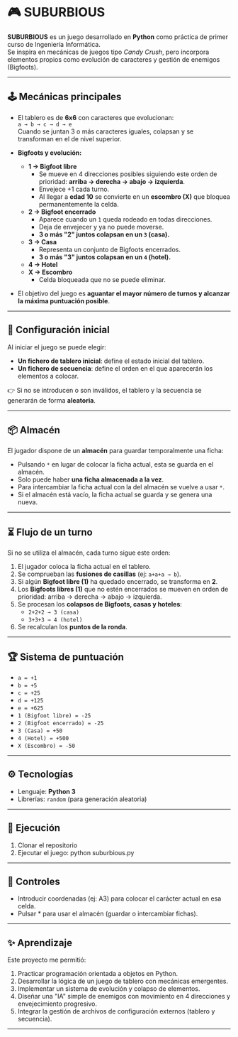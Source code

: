 # 🎮 SUBURBIOUS

**SUBURBIOUS** es un juego desarrollado en **Python** como práctica de primer curso de Ingeniería Informática.  
Se inspira en mecánicas de juegos tipo *Candy Crush*, pero incorpora elementos propios como evolución de caracteres y gestión de enemigos (Bigfoots).  

---

## 🕹️ Mecánicas principales
- El tablero es de **6x6** con caracteres que evolucionan:  
  `a → b → c → d → e`  
  Cuando se juntan 3 o más caracteres iguales, colapsan y se transforman en el de nivel superior.  

- **Bigfoots y evolución:**  
  - **1 → Bigfoot libre**  
    - Se mueve en 4 direcciones posibles siguiendo este orden de prioridad: **arriba → derecha → abajo → izquierda**.  
    - Envejece +1 cada turno.  
    - Al llegar a **edad 10** se convierte en un **escombro (X)** que bloquea permanentemente la celda.  
  - **2 → Bigfoot encerrado**  
    - Aparece cuando un `1` queda rodeado en todas direcciones.  
    - Deja de envejecer y ya no puede moverse.  
    - **3 o más "2" juntos colapsan en un `3` (casa).**  
  - **3 → Casa**  
    - Representa un conjunto de Bigfoots encerrados.  
    - **3 o más "3" juntos colapsan en un `4` (hotel).**  
  - **4 → Hotel**  
  - **X → Escombro**  
    - Celda bloqueada que no se puede eliminar.  

- El objetivo del juego es **aguantar el mayor número de turnos y alcanzar la máxima puntuación posible**.  

---

## 📂 Configuración inicial
Al iniciar el juego se puede elegir:  
- **Un fichero de tablero inicial**: define el estado inicial del tablero.  
- **Un fichero de secuencia**: define el orden en el que aparecerán los elementos a colocar.  

👉 Si no se introducen o son inválidos, el tablero y la secuencia se generarán de forma **aleatoria**.  

---

## 📦 Almacén
El jugador dispone de un **almacén** para guardar temporalmente una ficha:  
- Pulsando `*` en lugar de colocar la ficha actual, esta se guarda en el almacén.  
- Solo puede haber **una ficha almacenada a la vez**.  
- Para intercambiar la ficha actual con la del almacén se vuelve a usar `*`.  
- Si el almacén está vacío, la ficha actual se guarda y se genera una nueva.  

---

## ⏳ Flujo de un turno
Si no se utiliza el almacén, cada turno sigue este orden:  
1. El jugador coloca la ficha actual en el tablero.  
2. Se comprueban las **fusiones de casillas** (ej: `a+a+a → b`).  
3. Si algún **Bigfoot libre (1)** ha quedado encerrado, se transforma en **2**.  
4. Los **Bigfoots libres (1)** que no estén encerrados se mueven en orden de prioridad: arriba → derecha → abajo → izquierda.  
5. Se procesan los **colapsos de Bigfoots, casas y hoteles**:  
   - `2+2+2 → 3 (casa)`  
   - `3+3+3 → 4 (hotel)`  
6. Se recalculan los **puntos de la ronda**.  

---

## 🏆 Sistema de puntuación
- `a = +1`  
- `b = +5`  
- `c = +25`  
- `d = +125`  
- `e = +625`  
- `1 (Bigfoot libre) = -25`  
- `2 (Bigfoot encerrado) = -25`  
- `3 (Casa) = +50`  
- `4 (Hotel) = +500`  
- `X (Escombro) = -50`  

---

## ⚙️ Tecnologías
- Lenguaje: **Python 3**  
- Librerías: `random` (para generación aleatoria)  

---

## 🚀 Ejecución
1. Clonar el repositorio
2. Ejecutar el juego: python suburbious.py

---

## 📖 Controles
- Introducir coordenadas (ej: A3) para colocar el carácter actual en esa celda.
- Pulsar * para usar el almacén (guardar o intercambiar fichas).

---

## ✨ Aprendizaje

Este proyecto me permitió:

1. Practicar programación orientada a objetos en Python.
2. Desarrollar la lógica de un juego de tablero con mecánicas emergentes.
3. Implementar un sistema de evolución y colapso de elementos.
4. Diseñar una "IA" simple de enemigos con movimiento en 4 direcciones y envejecimiento progresivo.
5. Integrar la gestión de archivos de configuración externos (tablero y secuencia).

---
